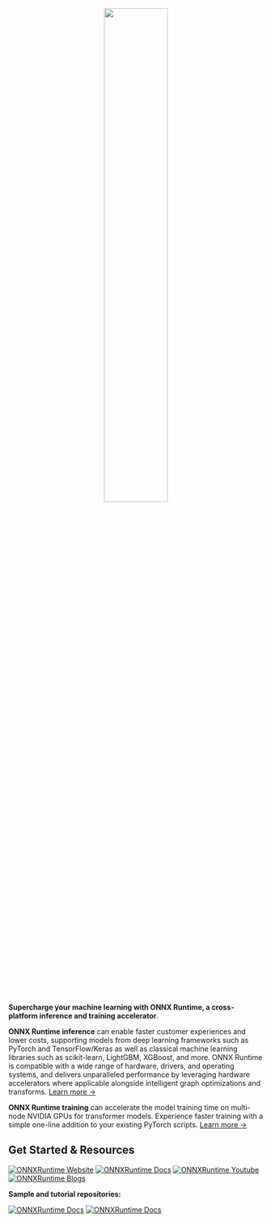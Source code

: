 <p align="center"><img width="50%" src="https://onnxruntime.ai/images/svg/ONNX-Runtime-logo.svg" /></p>

**Supercharge your machine learning with ONNX Runtime, a cross-platform inference and training accelerator**.

**ONNX Runtime inference** can enable faster customer experiences and lower costs, supporting models from deep learning frameworks such as PyTorch and TensorFlow/Keras as well as classical machine learning libraries such as scikit-learn, LightGBM, XGBoost, and more. ONNX Runtime is compatible with a wide range of hardware, drivers, and operating systems, and delivers unparalleled performance by leveraging hardware accelerators where applicable alongside intelligent graph optimizations and transforms. [Learn more &rarr;](https://www.onnxruntime.ai/docs/#onnx-runtime-for-inferencing)

**ONNX Runtime training** can accelerate the model training time on multi-node NVIDIA GPUs for transformer models. Experience faster training with a simple one-line addition to your existing PyTorch scripts. [Learn more &rarr;](https://www.onnxruntime.ai/docs/#onnx-runtime-for-training)


## Get Started & Resources

[![ONNXRuntime Website](https://img.shields.io/badge/ONNXRuntime.ai-0078D7?style=for-the-badge&logo=Microsoft-edge&logoColor=white&link=https://onnxruntime.ai)](https://onnxruntime.ai)
[![ONNXRuntime Docs](https://img.shields.io/badge/Documentation_and_Tutorials-000000?style=for-the-badge&logo=mdnwebdocs&logoColor=white&link=onnxruntime.ai/docs)](onnxruntime.ai/docs)
[![ONNXRuntime Youtube](https://img.shields.io/badge/Video_Tutorials-FF0000?style=for-the-badge&logo=youtube&logoColor=white&link=https://www.youtube.com/onnxruntime)](https://www.youtube.com/onnxruntime)
[![ONNXRuntime Blogs](https://img.shields.io/badge/Blogs-258ffa?style=for-the-badge&logo=Microsoft&logoColor=white&link=onnxruntime.ai/blogs)](onnxruntime.ai/blogs)

**Sample and tutorial repositories:**

[![ONNXRuntime Docs](https://img.shields.io/badge/ONNX_RUNTIME_Inferencing-666666?style=for-the-badge&logo=visual%20studio%20code&logoColor=white&link=https://github.com/microsoft/onnxruntime-inference-examples)](https://github.com/microsoft/onnxruntime-inference-examples)
[![ONNXRuntime Docs](https://img.shields.io/badge/ONNX_RUNTIME_Training-666666?style=for-the-badge&logo=visual%20studio%20code&logoColor=white&link=https://github.com/microsoft/onnxruntime-inference-examples)](https://github.com/microsoft/onnxruntime-inference-examples)

